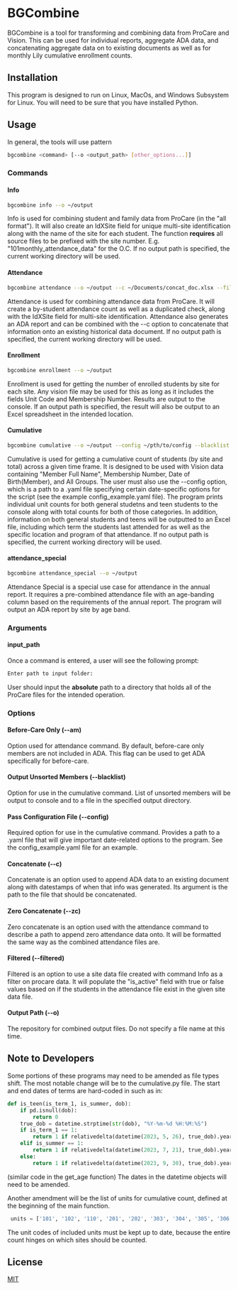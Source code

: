 
# BGCombine
BGCombine is a tool for transforming and combining data from ProCare and Vision.  This can be used for individual reports, aggregate ADA data, and concatenating aggregate data on to existing documents as well as for monthly Lily cumulative enrollment counts.

## Installation

This program is designed to run on Linux, MacOs, and Windows Subsystem for Linux.
You will need to be sure that you have installed Python.

## Usage
In general, the tools will use pattern
```bash
bgcombine <command> [--o <output_path> [other_options...]]
```
### Commands
#### Info
```bash
bgcombine info --o ~/output
```
Info is used for combining student and family data from ProCare (in the "all format"). It will also create an IdXSite field for unique multi-site identification along with the name of the site for each student. The function **requires** all source files to be prefixed with the site number. E.g. "101monthly_attendance_data" for the O.C. If no output path is specified, the current working directory will be used.
#### Attendance
```bash
bgcombine attendance --o ~/output --c ~/Documents/concat_doc.xlsx --filtered ~/Documents/info_data_2023.xlsx --zc ~/Documents/zero_attendance_doc.xlsx --am
```
Attendance is used for combining attendance data from ProCare. It will create a by-student attendance count as well as a duplicated check, along with the IdXSite field for multi-site identification.  Attendance also generates an ADA report and can be combined with the --c option to concatenate that information onto an existing historical data document.  If no output path is specified, the current working directory will be used.
#### Enrollment
```bash
bgcombine enrollment --o ~/output
```
Enrollment is used for getting the number of enrolled students by site for each site.  Any vision file may be used for this as long as it includes the fields Unit Code and Membership Number. Results are output to the console. If an output path is specified, the result will also be output to an Excel spreadsheet in the intended location.
#### Cumulative
```bash
bgcombine cumulative --o ~/output --config ~/pth/to/config --blacklist
```
Cumulative is used for getting a cumulative count of students (by site and total) across a given time frame.  It is designed to be used with Vision data containing "Member Full Name", Membership Number, Date of Birth(Member), and All Groups.  The user must also use the --config option, which is a path to a .yaml file specifying certain date-specific options for the script (see the example config_example.yaml file).  The program prints individual unit counts for both general studetns and teen students to the console along with total counts for both of those categories.  In addition, information on both general students and teens will be outputted to an Excel file, including which term the students last attended for as well as the specific location and program of that attendance.  If no output path is specified, the current working directory will be used.
#### attendance_special
```bash
bgcombine attendance_special --o ~/output
```

Attendance Special is a special use case for attendance in the annual report.  It requires a pre-combined attendance file with an age-banding column based on the requirements of the annual report.  The program will output an ADA report by site by age band.

### Arguments
#### input_path
Once a command is entered, a user will see the following prompt:
```bash
Enter path to input folder:
```
User should input the **absolute** path to a directory that holds all of the ProCare files for the intended operation.

### Options
#### Before-Care Only (--am)
Option used for attendance command.  By default, before-care only members are not included in ADA.  This flag can be used to get ADA specifically for before-care.
#### Output Unsorted Members (--blacklist)
Option for use in the cumulative command.  List of unsorted members will be output to console and to a file in the specified output directory.
#### Pass Configuration File (--config)
Required option for use in the cumulative command.  Provides a path to a .yaml file that will give important date-related options to the program.  See the config_example.yaml file for an example.
#### Concatenate (--c)
Concatenate is an option used to append ADA data to an existing document along with datestamps of when that info was generated.  Its argument is the path to the file that should be concatenated.
#### Zero Concatenate (--zc)
Zero concatenate is an option used with the attendance command to describe a path to append zero attendance data onto.  It will be formatted the same way as the combined attendance files are.
#### Filtered (--filtered)
Filtered is an option to use a site data file created with command Info as a filter on procare data.  It will populate the "is_active" field with true or false values based on if the students in the attendance file exist in the given site data file.
#### Output Path (--o)
The repository for combined output files. Do not specify a file name at this time.

## Note to Developers
Some portions of these programs may need to be amended as file types shift.  The most notable change will be to the cumulative.py file.  The start and end dates of terms are hard-coded in such as in: 
```python
def is_teen(is_term_1, is_summer, dob):
    if pd.isnull(dob):
        return 0
    true_dob = datetime.strptime(str(dob), "%Y-%m-%d %H:%M:%S")
    if is_term_1 == 1:
        return 1 if relativedelta(datetime(2023, 5, 26), true_dob).years >= 13 and relativedelta(datetime(2023, 5, 26), true_dob).years < 20 else 0
    elif is_summer == 1:
        return 1 if relativedelta(datetime(2023, 7, 21), true_dob).years >= 13 and relativedelta(datetime(2023, 7, 21), true_dob).years < 20 else 0
    else:
        return 1 if relativedelta(datetime(2023, 9, 30), true_dob).years >= 13 and relativedelta(datetime(2023, 9, 30), true_dob).years < 20 else 0
```
(similar code in the get_age function) 
The dates in the datetime objects will need to be amended.

Another amendment will be the list of units for cumulative count, defined at the beginning of the main function.
```python
 units = ['101', '102', '110', '201', '202', '303', '304', '305', '306', '307', '308', '401', '402', '403', '404', '405', '406', '407', '501', '502', '601', '602', '603', '701', '503', '205', '411']
```
The unit codes of included units must be kept up to date, because the entire count hinges on which sites should be counted.

## License

[MIT](https://choosealicense.com/licenses/mit/)
